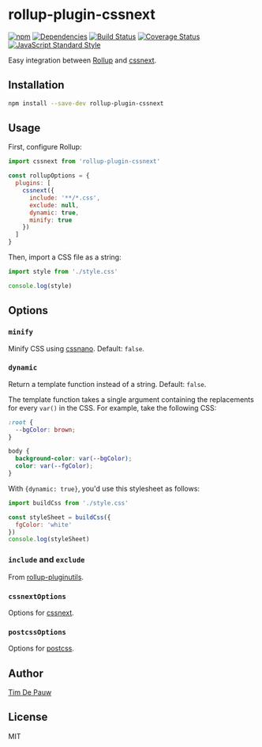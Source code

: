 # rollup-plugin-cssnext

[![npm](https://img.shields.io/npm/v/rollup-plugin-cssnext.svg)](https://www.npmjs.com/package/rollup-plugin-cssnext) [![Dependencies](https://img.shields.io/david/timdp/rollup-plugin-cssnext.svg)](https://david-dm.org/timdp/rollup-plugin-cssnext) [![Build Status](https://img.shields.io/travis/timdp/rollup-plugin-cssnext/master.svg)](https://travis-ci.org/timdp/rollup-plugin-cssnext) [![Coverage Status](https://img.shields.io/coveralls/timdp/rollup-plugin-cssnext/master.svg)](https://coveralls.io/r/timdp/rollup-plugin-cssnext) [![JavaScript Standard Style](https://img.shields.io/badge/code%20style-standard-brightgreen.svg)](http://standardjs.com/)

Easy integration between [Rollup](http://rollupjs.org/) and [cssnext](http://cssnext.io/).

## Installation

```bash
npm install --save-dev rollup-plugin-cssnext
```

## Usage

First, configure Rollup:

```js
import cssnext from 'rollup-plugin-cssnext'

const rollupOptions = {
  plugins: [
    cssnext({
      include: '**/*.css',
      exclude: null,
      dynamic: true,
      minify: true
    })
  ]
}
```

Then, import a CSS file as a string:

```js
import style from './style.css'

console.log(style)
```

## Options

### `minify`

Minify CSS using [cssnano](http://cssnano.co/). Default: `false`.

### `dynamic`

Return a template function instead of a string. Default: `false`.

The template function takes a single argument containing the replacements for
every `var()` in the CSS. For example, take the following CSS:

```css
:root {
  --bgColor: brown;
}

body {
  background-color: var(--bgColor);
  color: var(--fgColor);
}
```

With `{dynamic: true}`, you'd use this stylesheet as follows:

```js
import buildCss from './style.css'

const styleSheet = buildCss({
  fgColor: 'white'
})
console.log(styleSheet)
```

### `include` and `exclude`

From [rollup-pluginutils](https://github.com/rollup/rollup-pluginutils#createfilter).

### `cssnextOptions`

Options for [cssnext](http://cssnext.io/).

### `postcssOptions`

Options for [postcss](http://postcss.org/).

## Author

[Tim De Pauw](https://github.com/timdp)

## License

MIT
